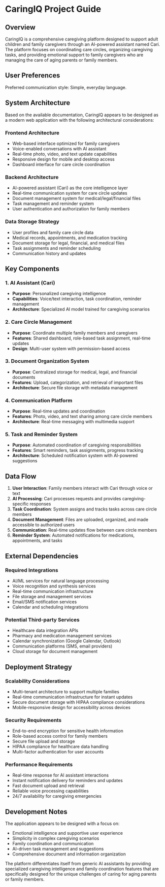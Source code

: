 # CaringIQ Project Guide

## Overview

CaringIQ is a comprehensive caregiving platform designed to support adult children and family caregivers through an AI-powered assistant named Cari. The platform focuses on coordinating care circles, organizing caregiving tasks, and providing emotional support to family caregivers who are managing the care of aging parents or family members.

## User Preferences

Preferred communication style: Simple, everyday language.

## System Architecture

Based on the available documentation, CaringIQ appears to be designed as a modern web application with the following architectural considerations:

### Frontend Architecture
- Web-based interface optimized for family caregivers
- Voice-enabled conversations with AI assistant
- Real-time photo, video, and text update capabilities
- Responsive design for mobile and desktop access
- Dashboard interface for care circle coordination

### Backend Architecture
- AI-powered assistant (Cari) as the core intelligence layer
- Real-time communication system for care circle updates
- Document management system for medical/legal/financial files
- Task management and reminder system
- User authentication and authorization for family members

### Data Storage Strategy
- User profiles and family care circle data
- Medical records, appointments, and medication tracking
- Document storage for legal, financial, and medical files
- Task assignments and reminder scheduling
- Communication history and updates

## Key Components

### 1. AI Assistant (Cari)
- **Purpose**: Personalized caregiving intelligence
- **Capabilities**: Voice/text interaction, task coordination, reminder management
- **Architecture**: Specialized AI model trained for caregiving scenarios

### 2. Care Circle Management
- **Purpose**: Coordinate multiple family members and caregivers
- **Features**: Shared dashboard, role-based task assignment, real-time updates
- **Design**: Multi-user system with permission-based access

### 3. Document Organization System
- **Purpose**: Centralized storage for medical, legal, and financial documents
- **Features**: Upload, categorization, and retrieval of important files
- **Architecture**: Secure file storage with metadata management

### 4. Communication Platform
- **Purpose**: Real-time updates and coordination
- **Features**: Photo, video, and text sharing among care circle members
- **Architecture**: Real-time messaging with multimedia support

### 5. Task and Reminder System
- **Purpose**: Automated coordination of caregiving responsibilities
- **Features**: Smart reminders, task assignments, progress tracking
- **Architecture**: Scheduled notification system with AI-powered suggestions

## Data Flow

1. **User Interaction**: Family members interact with Cari through voice or text
2. **AI Processing**: Cari processes requests and provides caregiving-specific responses
3. **Task Coordination**: System assigns and tracks tasks across care circle members
4. **Document Management**: Files are uploaded, organized, and made accessible to authorized users
5. **Communication**: Real-time updates flow between care circle members
6. **Reminder System**: Automated notifications for medications, appointments, and tasks

## External Dependencies

### Required Integrations
- AI/ML services for natural language processing
- Voice recognition and synthesis services
- Real-time communication infrastructure
- File storage and management services
- Email/SMS notification services
- Calendar and scheduling integrations

### Potential Third-party Services
- Healthcare data integration APIs
- Pharmacy and medication management services
- Calendar synchronization (Google Calendar, Outlook)
- Communication platforms (SMS, email providers)
- Cloud storage for document management

## Deployment Strategy

### Scalability Considerations
- Multi-tenant architecture to support multiple families
- Real-time communication infrastructure for instant updates
- Secure document storage with HIPAA compliance considerations
- Mobile-responsive design for accessibility across devices

### Security Requirements
- End-to-end encryption for sensitive health information
- Role-based access control for family members
- Secure file upload and storage
- HIPAA compliance for healthcare data handling
- Multi-factor authentication for user accounts

### Performance Requirements
- Real-time response for AI assistant interactions
- Instant notification delivery for reminders and updates
- Fast document upload and retrieval
- Reliable voice processing capabilities
- 24/7 availability for caregiving emergencies

## Development Notes

The application appears to be designed with a focus on:
- Emotional intelligence and supportive user experience
- Simplicity in complex caregiving scenarios
- Family coordination and communication
- AI-driven task management and suggestions
- Comprehensive document and information organization

The platform differentiates itself from generic AI assistants by providing specialized caregiving intelligence and family coordination features that are specifically designed for the unique challenges of caring for aging parents or family members.